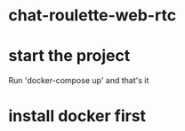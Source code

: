 # chat-roulette-web-rtc

# start the project
Run 'docker-compose up' and that's it

# install docker first
